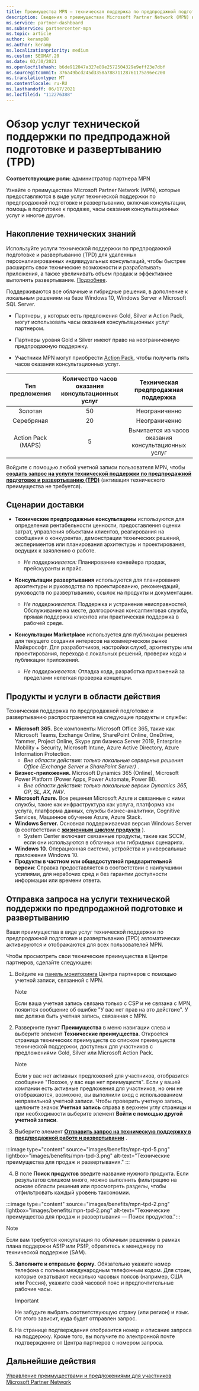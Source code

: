 ```yaml
---
title: Преимущества MPN — техническая поддержка по предпродажной подготовке и развертыванию (TPD)
description: Сведения о преимуществах Microsoft Partner Network (MPN) в виде услуг технической поддержки по предпродажной подготовке и развертыванию (TPD)
ms.service: partner-dashboard
ms.subservice: partnercenter-mpn
ms.topic: article
author: keramp88
ms.author: keramp
ms.localizationpriority: medium
ms.custom: SEOMAY.20
ms.date: 03/30/2021
ms.openlocfilehash: b6de912047a327e89e2572504329e9eff23e7dbf
ms.sourcegitcommit: 376a49bcd245d3358a78871128761175a96ec200
ms.translationtype: MT
ms.contentlocale: ru-RU
ms.lasthandoff: 06/17/2021
ms.locfileid: "112276388"
---
```

# <a name="explore-technical-presales-and-deployment-services-tpd"></a>Обзор услуг технической поддержки по предпродажной подготовке и развертыванию (TPD) 

**Соответствующие роли:** администратор партнера MPN

Узнайте о преимуществах Microsoft Partner Network (MPN), которые предоставляются в виде услуг технической поддержки по предпродажной подготовке и развертыванию, включая консультации, помощь в подготовке к продаже, часы оказания консультационных услуг и многое другое.

## <a name="develop-your-technical-know-how"></a>Накопление технических знаний

Используйте услуги технической поддержки по предпродажной подготовке и развертыванию (TPD) для удаленных персонализированных индивидуальных консультаций, чтобы быстрее расширять свои технические возможности и разрабатывать приложения, а также увеличивать объем продаж и эффективнее выполнять развертывание. [Подробнее](https://aka.ms/TPD).

Поддерживаются все облачные и гибридные решения, в дополнение к локальным решениям на базе Windows 10, Windows Server и Microsoft SQL Server. 

- Партнеры, у которых есть предложения Gold, Silver и Action Pack, могут использовать часы оказания консультационных услуг партнером. 

- Партнеры уровня Gold и Silver имеют право на неограниченную предпродажную поддержку. 

- Участники MPN могут приобрести [Action Pack](https://partner.microsoft.com/membership/action-pack), чтобы получить пять часов оказания консультационных услуг.  

|     Тип предложения    | Количество часов оказания консультационных услуг |   Техническая предпродажная поддержка   |
|:-----------------:|:------------------------:|:----------------------:|
|        Золотая       |            50            |        Неограниченно       |
|       Серебряная      |            20            |        Неограниченно       |
| Action Pack (MAPS) |             5            | Вычитается из часов оказания консультационных услуг |

Войдите с помощью любой учетной записи пользователя MPN, чтобы **[создать запрос на услуги технической поддержки по предпродажной подготовке и развертыванию (TPD)](https://partner.microsoft.com/dashboard/mpn/membership/benefits/technical/createadvisoryhours-servicerequest)** (активация технического преимущества не требуется).

## <a name="delivery-scenarios"></a>Сценарии доставки

- **Технические предпродажные консультацииы** используются для определения рентабельности ценности, предоставления оценки затрат, управления объектами клиентов, реагирования на сообщения о конкурентах, демонстрации технических решений, экспериментов или планирования архитектуры и проектирования, ведущих к заявлению о работе.

  - *Не поддерживается:* Планирование конвейера продаж, прейскуранты и прайс.


- **Консультации развертывания** используются для планирования архитектуры и руководства по проектированию, рекомендаций, руководств по развертыванию, ссылок на продукты и документации.

  - *Не поддерживается:* Поддержка и устранение неисправностей, Обслуживание на месте, долгосрочная консалтинговая служба, прямая поддержка клиентов или практическая поддержка в рабочей среде. 


- **Консультации Marketplace** используется для публикации решения для текущего создания интересов на коммерческом рынке Майкрософт. Для разработчиков, настройки служб, архитектуры или проектирования, перехода с локальных решений, проверки кода и публикации приложений.

  - *Не поддерживается:* Отладка кода, разработка приложений за пределами нелегкая проверка концепции.

## <a name="in-scope-products-and-services"></a>Продукты и услуги в области действия

Техническая поддержка по предпродажной подготовке и развертыванию распространяется на следующие продукты и службы:
- **Microsoft 365.** Все компоненты Microsoft Office 365, такие как Microsoft Teams, Exchange Online, SharePoint Online, OneDrive, Yammer, Project Online, Skype для бизнеса Server 2019, Enterprise Mobility + Security, Microsoft Intune, Azure Active Directory, Azure Information Protection.
  - *Вне области действия: только локальные серверные решения Office (Exchange Server и SharePoint Server)* .
- **Бизнес-приложения.** Microsoft Dynamics 365 (Online), Microsoft Power Platform (Power Apps, Power Automate, Power BI).
  - *Вне области действия: только локальные версии Dynamics 365, GP, SL, AX, NAV*.
- **Microsoft Azure.** Все решения Microsoft Azure и связанные с ними службы, такие как инфраструктура как услуга, платформа как услуга, платформа данных, службы бизнес-аналитики, Cognitive Services, Машинное обучение Azure, Azure Stack.
- **Windows Server.** Основная поддерживаемая версия Windows Server (в соответствии с **[жизненным циклом продукта](/lifecycle/policies/fixed)** ).
  - System Center включает связанные продукты, такие как SCCM, если они используются в облачных или гибридных сценариях.
- **Windows 10.** Операционная система, устройства и универсальные приложения Windows 10.
- **Продукты в частном или общедоступной предварительной версии**: Справка предоставляется в соответствии с наилучшими усилиями, для нерабочих сред и без гарантии доступности информации или времени ответа.

## <a name="submit-a-technical-presales-and-deployment-services-request"></a>Отправка запроса на услуги технической поддержки по предпродажной подготовке и развертыванию 

Ваши преимущества в виде услуг технической поддержки по предпродажной подготовке и развертыванию (TPD) автоматически активируются и отображаются для всех пользователей MPN. 

Чтобы просмотреть свои технические преимущества в Центре партнеров, сделайте следующее:

1. Войдите на [панель мониторинга](https://partner.microsoft.com/dashboard) Центра партнеров с помощью учетной записи, связанной с MPN. 

   > [!NOTE]
   > Если ваша учетная запись связана только с CSP и не связана с MPN, появится сообщение об ошибке "У вас нет прав на это действие". У вас должна быть учетная запись, связанная с MPN.

2. Разверните пункт **Преимущества** в меню навигации слева и выберите элемент **Технические преимущества**. Откроется страница технических преимуществ со списком преимуществ технической поддержки, доступных для участников с предложениями Gold, Silver или Microsoft Action Pack. 

   > [!NOTE]
   > Если у вас нет активных предложений для участников, отобразится сообщение "Похоже, у вас еще нет преимуществ". Если у вашей компании есть активные предложения для участников, но они не отображаются, возможно, вы выполнили вход с использованием неправильной учетной записи. Чтобы проверить учетную запись, щелкните значок **Учетная запись** справа в верхнем углу страницы и при необходимости выберите элемент **Войти с помощью другой учетной записи**.

3. Выберите элемент **[Отправить запрос на техническую поддержку в предпродажной работе и развертывании](https://partner.microsoft.com/dashboard/mpn/membership/benefits/technical/createadvisoryhours-servicerequest)** .

:::image type="content" source="images/benefits/mpn-tpd-5.png" lightbox="images/benefits/mpn-tpd-3.png" alt-text="Технические преимущества для продаж и развертывания." :::

4. В поле **Поиск продуктов** введите название нужного продукта. Если результатов слишком много, можно выполнить фильтрацию на основе области решения или просмотреть разделы, чтобы отфильтровать каждый уровень таксономии.

:::image type="content" source="images/benefits/mpn-tpd-2.png" lightbox="images/benefits/mpn-tpd-2.png" alt-text="Технические преимущества для продаж и развертывания — Поиск продуктов.":::

   > [!NOTE]
   > Если вам требуется консультация по облачным решениям в рамках плана поддержки ASfP или PSfP, обратитесь к менеджеру по технической поддержке (SAM).

5. **Заполните и отправьте форму.** Обязательно укажите номер телефона с полным международным телефонным кодом. Для стран, которые охватывают несколько часовых поясов (например, США или Россия), укажите свой часовой пояс и предпочтительные рабочие часы.

   > [!IMPORTANT]
   > Не забудьте выбрать соответствующую страну (или регион) и язык. От этого зависит, куда будет отправлен запрос.

6. На странице подтверждения отобразится номер и описание запроса на поддержку. Кроме того, вы получите по электронной почте подтверждение от Центра партнеров с номером запроса.

## <a name="next-steps"></a>Дальнейшие действия

[Управление преимуществами и предложениями для участников Microsoft Partner Network](manage-your-partner-network-benefits.md)

